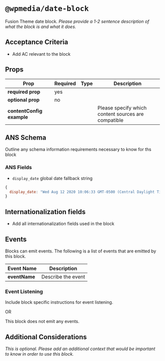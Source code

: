 # `@wpmedia/date-block`
Fusion Theme date block. _Please provide a 1-2 sentence description of what the block is and what it does._

## Acceptance Criteria
- Add AC relevant to the block

## Props
| **Prop** | **Required** | **Type** | **Description** |
|---|---|---|---|
| **required prop** | yes | | |
| **optional prop** | no | | |
| **contentConfig example** | | | Please specify which content sources are compatible |

## ANS Schema
Outline any schema information requirements necessary to know for ths block

### ANS Fields
- `display_date` global date fallback string

```js
{
  display_date: "Wed Aug 12 2020 10:06:33 GMT-0500 (Central Daylight Time)"
}
```

## Internationalization fields
- Add all internationalization fields used in the block

## Events
Blocks can emit events. The following is a list of events that are emitted by this block.

| **Event Name** | **Description** |
|---|---|
| **eventName** | Describe the event |

### Event Listening
Include block specific instructions for event listening.

OR

This block does not emit any events.

## Additional Considerations
_This is optional. Please add an additional context that would be important to know in order to use this block._
